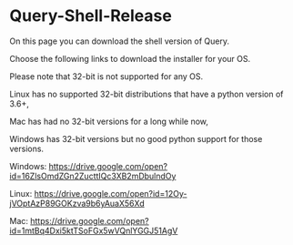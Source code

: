 # Query-Shell-Release

On this page you can download the shell version of Query. 

Choose the following links to download the installer for your OS.

Please note that 32-bit is not supported for any OS.

Linux has no supported 32-bit distributions that have a python version of 3.6+,

Mac has had no 32-bit versions for a long while now,

Windows has 32-bit versions but no good python support for those versions.

Windows: https://drive.google.com/open?id=16ZlsOmdZGn2ZucttIQc3XB2mDbulndOy

Linux: https://drive.google.com/open?id=12Oy-jVOptAzP89GOKzva9b6yAuaX56Xd

Mac: https://drive.google.com/open?id=1mtBq4Dxi5ktTSoFGx5wVQnlYGGJ51AgV

